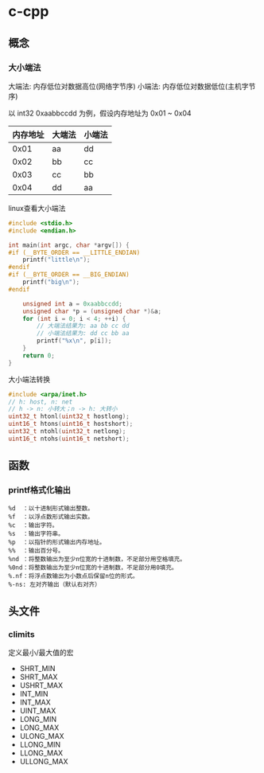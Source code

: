 
# c-cpp

## 概念

### 大小端法

大端法: 内存低位对数据高位(网络字节序)
小端法: 内存低位对数据低位(主机字节序)

以 int32 0xaabbccdd 为例，假设内存地址为 0x01 ~ 0x04

|内存地址 | 大端法 | 小端法 |
| --  | -- | -- |
|0x01 | aa | dd |
|0x02 | bb | cc |
|0x03 | cc | bb |
|0x04 | dd | aa |

linux查看大小端法

```c
#include <stdio.h>
#include <endian.h>

int main(int argc, char *argv[]) {
#if (__BYTE_ORDER == __LITTLE_ENDIAN)
    printf("little\n");
#endif
#if (__BYTE_ORDER == __BIG_ENDIAN) 
    printf("big\n");
#endif

    unsigned int a = 0xaabbccdd;
    unsigned char *p = (unsigned char *)&a;
    for (int i = 0; i < 4; ++i) {
        // 大端法结果为: aa bb cc dd
        // 小端法结果为: dd cc bb aa
        printf("%x\n", p[i]);
    }
    return 0;
}
```

大小端法转换

```c
#include <arpa/inet.h>
// h: host, n: net
// h -> n: 小转大；n -> h: 大转小
uint32_t htonl(uint32_t hostlong);
uint16_t htons(uint16_t hostshort);
uint32_t ntohl(uint32_t netlong);
uint16_t ntohs(uint16_t netshort);
```

## 函数

<a id="printf-format"></a>

### printf格式化输出

```text
%d  ：以十进制形式输出整数。
%f  ：以浮点数形式输出实数。
%c  ：输出字符。
%s  ：输出字符串。
%p  ：以指针的形式输出内存地址。
%%  ：输出百分号。
%nd ：将整数输出为至少n位宽的十进制数，不足部分用空格填充。
%0nd：将整数输出为至少n位宽的十进制数，不足部分用0填充。
%.nf：将浮点数输出为小数点后保留n位的形式。
%-ns: 左对齐输出（默认右对齐）
```

## 头文件

### climits

定义最小/最大值的宏

* SHRT_MIN
* SHRT_MAX
* USHRT_MAX
* INT_MIN
* INT_MAX
* UINT_MAX
* LONG_MIN
* LONG_MAX
* ULONG_MAX
* LLONG_MIN
* LLONG_MAX
* ULLONG_MAX
